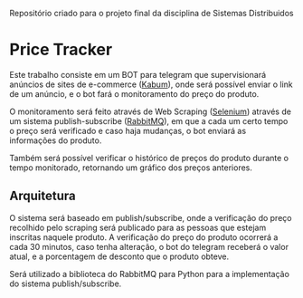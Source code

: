 Repositório criado para o projeto final da disciplina de Sistemas Distribuidos

# Price Tracker

Este trabalho consiste em um BOT para telegram que supervisionará anúncios de sites de e-commerce ([Kabum](https://www.kabum.com.br/)), onde será possível enviar o link de um anúncio, e o bot fará o monitoramento do preço do produto.

O monitoramento será feito através de Web Scraping ([Selenium](https://www.selenium.dev/)) através de um sistema publish-subscribe ([RabbitMQ](https://www.rabbitmq.com/)), em que a cada um certo tempo o preço será verificado e caso haja mudanças, o bot enviará as informações do produto.

Também será possível verificar o histórico de preços do produto durante o tempo monitorado, retornando um gráfico dos preços anteriores.

## Arquitetura

O sistema será baseado em publish/subscribe, onde a verificação do preço recolhido pelo scraping será publicado para as pessoas que estejam inscritas naquele produto.
A verificação do preço do produto ocorrerá a cada 30 minutos, caso tenha alteração, o bot do telegram receberá o valor atual, e a porcentagem de desconto que o produto obteve.

Será utilizado a biblioteca do RabbitMQ para Python para a implementação do sistema publish/subscribe.
